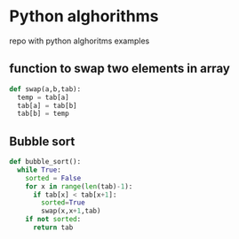 # Python alghorithms 
repo with python alghoritms examples

## function to swap two elements in array
``` python
def swap(a,b,tab):
  temp = tab[a]
  tab[a] = tab[b]
  tab[b] = temp
```


## Bubble sort
``` python
def bubble_sort():
  while True:
    sorted = False
    for x in range(len(tab)-1):
      if tab[x] < tab[x+1]:
        sorted=True
        swap(x,x+1,tab)
    if not sorted:
      return tab
```
